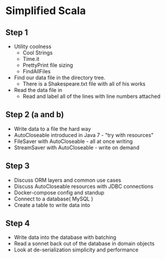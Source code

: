 # Simplified Scala 

## Step 1 
   
* Utility coolness 
    * Cool Strings 
    * Time.it
    * PrettyPrint file sizing 
    * FindAllFiles
* Find our data file in the directory tree. 
    * There is a Shakespeare.txt file with all of his works
* Read the data file in 
    * Read and label all of the lines with line numbers attached

## Step 2 (a and b) 

* Write data to a file the hard way
* AutoCloseable introduced in Java 7 - "try with resources"
* FileSaver with AutoCloseable - all at once writing 
* StreamSaver with AutoCloseable - write on demand 

## Step 3 

* Discuss ORM layers and common use cases
* Discuss AutoCloseable resources with JDBC connections
* Docker-compose config and standup 
* Connect to a database( MySQL )
* Create a table to write data into

## Step 4 

* Write data into the database with batching
* Read a sonnet back out of the database in domain objects
* Look at de-serialization simplicity and performance 
